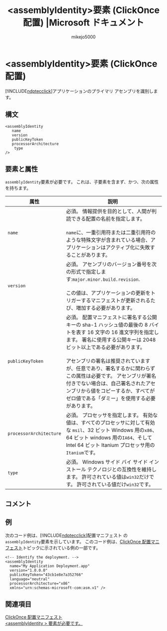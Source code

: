 ﻿---
title: '&lt;assemblyIdentity&gt;要素 (ClickOnce 配置) |Microsoft ドキュメント'
ms.custom: ''
ms.date: 11/04/2016
ms.technology: vs-ide-deployment
ms.topic: reference
f1_keywords:
- urn:schemas-microsoft-com:asm.v2#assemblyIdentity
dev_langs:
- VB
- CSharp
- C++
helpviewer_keywords:
- <assemblyIdentity> element [ClickOnce deployment manifest]
ms.assetid: f4a3bb83-c800-47d0-9905-9a5ae2486838
author: mikejo5000
ms.author: mikejo
manager: douge
ms.workload:
- multiple
ms.openlocfilehash: 802d94063d2a4351ecc627c9426edb458d2543c2
ms.sourcegitcommit: 42ea834b446ac65c679fa1043f853bea5f1c9c95
ms.translationtype: MT
ms.contentlocale: ja-JP
ms.lasthandoff: 04/19/2018
ms.locfileid: "31559830"
---
# <a name="ltassemblyidentitygt-element-clickonce-deployment"></a>&lt;assemblyIdentity&gt;要素 (ClickOnce 配置)
[!INCLUDE[ndptecclick](../deployment/includes/ndptecclick_md.md)]アプリケーションのプライマリ アセンブリを識別します。   
  
## <a name="syntax"></a>構文  
  
```
<assemblyIdentity    
   name   
   version  
   publicKeyToken  
   processorArchitecture  
    type  
/>  
```  
  
## <a name="elements-and-attributes"></a>要素と属性  
 `assemblyIdentity`要素が必要です。 これは、子要素を含まず、かつ、次の属性を持ちます。   
  
|属性|説明|  
|---------------|-----------------|  
|`name`|必須。 情報提供を目的として、人間が判読できる配置の名前を指定します。<br /><br /> `name`に、一重引用符または二重引用符のような特殊文字が含まれている場合、アプリケーションはアクティブ化に失敗することがあります。|  
|`version`|必須。 アセンブリのバージョン番号を次の形式で指定します:`major.minor.build.revision`.<br /><br /> この値は、アプリケーションの更新をトリガーするマニフェストが更新されるたび、増加する必要があります。|  
|`publicKeyToken`|必須。 配置マニフェストに署名する公開キーの sha-1 ハッシュ値の最後の 8 バイトを表す 16 文字の 16 進文字列を指定します。 署名に使用する公開キーは 2048 ビット以上である必要があります。<br /><br /> アセンブリの署名は推奨されていますが、任意であり、署名するかに関わらずこの属性は必要です。 アセンブリが署名付きでない場合は、自己署名されたアセンブリから値をコピーするか、すべてがゼロ値である「ダミー」を使用する必要があります。|  
|`processorArchitecture`|必須。 プロセッサを指定します。 有効な値は、すべてのプロセッサに対して有効な `msil`、32 ビット Windows 用の`x86`、64 ビット windows 用の`IA64`、そして Intel 64 ビット Itanium プロセッサ用の`Itanium`です。|
|`type`|必須。 Windows サイド バイ サイド インストール テクノロジとの互換性を維持します。 許可されている値は`win32`だけです。 許可されている値だけ`win32`です。|  
  
## <a name="remarks"></a>コメント  
  
## <a name="example"></a>例  
次のコード例は、[!INCLUDE[ndptecclick](../deployment/includes/ndptecclick_md.md)]配置マニフェスト の`assemblyIdentity`要素を示しています。 このコード例は、[ClickOnce 配置マニフェスト](../deployment/clickonce-deployment-manifest.md)トピックに示されている例の一部です。
  
```  
<!-- Identify the deployment. -->  
<assemblyIdentity   
  name="My Application Deployment.app"  
  version="1.0.0.0"  
  publicKeyToken="43cb1e8e7a352766"  
  language="neutral"  
  processorArchitecture="x86"  
  xmlns="urn:schemas-microsoft-com:asm.v1" />  
```  
  
## <a name="see-also"></a>関連項目  
 [ClickOnce 配置マニフェスト](../deployment/clickonce-deployment-manifest.md)   
 [\<assemblyIdentity > 要素が必要です。](../deployment/assemblyidentity-element-clickonce-application.md)
